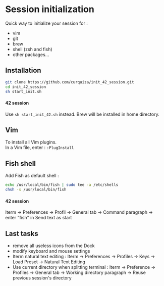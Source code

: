 # Session initialization

Quick way to initialize your session for :
- vim
- git
- brew
- shell (zsh and fish)
- other packages...

## Installation
``` bash
git clone https://github.com/curquiza/init_42_session.git
cd init_42_session
sh start_init.sh
```
#### 42 session
Use `sh start_init_42.sh` instead.
Brew will be installed in home directory.

## Vim 
To install all Vim plugins.  
In a Vim file, enter :
```:PlugInstall```

## Fish shell

Add Fish as default shell :
``` bash
echo /usr/local/bin/fish | sudo tee -a /etc/shells
chsh -s /usr/local/bin/fish
```

#### 42 session
Iterm -> Preferences -> Profil -> General tab -> Command paragraph -> enter "fish" in Send text as start

## Last tasks
- remove all useless icons from the Dock
- modify keyboard and mouse settings
- Iterm natural text editing : Iterm -> Preferences -> Profiles -> Keys -> Load Preset -> Natural Text Editing
- Use current directory when splitting terminal : Iterm -> Preference -> Profiles -> General tab -> Working directory paragraph -> Reuse previous session's directory
